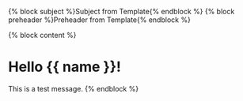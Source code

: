 {% block subject %}Subject from Template{% endblock %}
{% block preheader %}Preheader from Template{% endblock %}

{% block content %}

# Hello {{ name }}!

This is a test message.
{% endblock %}

